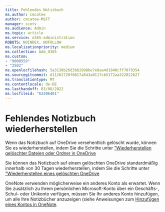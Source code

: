 ```yaml
---
title: Fehlendes Notizbuch
ms.author: cmcatee
author: cmcatee-MSFT
manager: scotv
ms.audience: Admin
ms.topic: article
ms.service: o365-administration
ROBOTS: NOINDEX, NOFOLLOW
ms.localizationpriority: medium
ms.collection: Adm_O365
ms.custom:
- "9000559"
- "2502"
ms.openlocfilehash: 5a3130b26d3bb2998be7e8aa4d1040cff7079354
ms.sourcegitcommit: d11262728f0617a843a0117cb5172aa322022b27
ms.translationtype: MT
ms.contentlocale: de-DE
ms.lasthandoff: 03/08/2022
ms.locfileid: "63306401"
---
```

# <a name="recover-missing-notebook"></a>Fehlendes Notizbuch wiederherstellen

Wenn das Notizbuch auf OneDrive versehentlich gelöscht wurde, können Sie es wiederherstellen, indem Sie die Schritte unter ["Wiederherstellen gelöschter Dateien oder Ordner in OneDrive](https://support.office.com/article/949ada80-0026-4db3-a953-c99083e6a84f)

Sie können das Notizbuch auf einem gelöschten OneDrive standardmäßig innerhalb von 30 Tagen wiederherstellen, indem Sie die Schritte unter ["Wiederherstellen eines gelöschten OneDrive](https://docs.microsoft.com/onedrive/restore-deleted-onedrive)

OneNote verwenden möglicherweise ein anderes Konto als erwartet. Wenn Sie zusätzlich zu Ihrem persönlichen Microsoft-Konto über ein Geschäfts-, Schul- oder Unikonto verfügen, müssen Sie Ihr anderes Konto hinzufügen, um alle Ihre Notizbücher anzuzeigen (siehe Anweisungen zum [Hinzufügen eines Kontos in OneNote](https://support.office.com/article/5afff855-54ee-47e4-a773-db048d4ac299).
